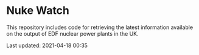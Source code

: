 # Nuke Watch

This repository includes code for retrieving the latest information available on the output of EDF nuclear power plants in the UK.

Last updated: 2021-04-18 00:35
